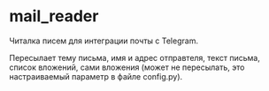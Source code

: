 # mail_reader
Читалка писем для интеграции почты с Telegram.

Пересылает тему письма, имя и адрес отправтеля, текст письма, список вложений, сами вложения (может не пересылать, это настраиваемый параметр в файле config.py).

